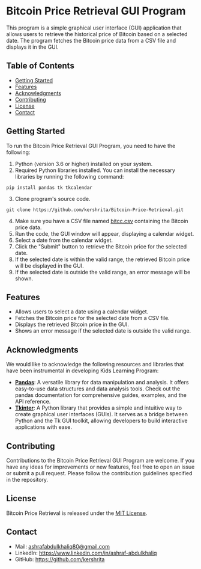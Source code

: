 # Bitcoin Price Retrieval GUI Program

This program is a simple graphical user interface (GUI) application that allows users to retrieve the historical price of Bitcoin based on a selected date. The program fetches the Bitcoin price data from a CSV file and displays it in the GUI.

## Table of Contents

- [Getting Started](#getting-started)
- [Features](#features)
- [Acknowledgments](#acknowledgments)
- [Contributing](#contributing)
- [License](#license)
- [Contact](#contact)

## Getting Started

To run the Bitcoin Price Retrieval GUI Program, you need to have the following:

1. Python (version 3.6 or higher) installed on your system.
2. Required Python libraries installed. You can install the necessary libraries by running the following command:
```
pip install pandas tk tkcalendar
```
3. Clone program's source code.
```
git clone https://github.com/kershrita/Bitcoin-Price-Retrieval.git
```
4. Make sure you have a CSV file named [bitcc.csv](bitcc.csv) containing the Bitcoin price data.
5. Run the code, the GUI window will appear, displaying a calendar widget.
6. Select a date from the calendar widget.
7. Click the "Submit" button to retrieve the Bitcoin price for the selected date.
8. If the selected date is within the valid range, the retrieved Bitcoin price will be displayed in the GUI.
9. If the selected date is outside the valid range, an error message will be shown.

## Features

- Allows users to select a date using a calendar widget.
- Fetches the Bitcoin price for the selected date from a CSV file.
- Displays the retrieved Bitcoin price in the GUI.
- Shows an error message if the selected date is outside the valid range.

## Acknowledgments

We would like to acknowledge the following resources and libraries that have been instrumental in developing Kids Learning Program:

- **[Pandas](https://pandas.pydata.org/docs/)**: A versatile library for data manipulation and analysis. It offers easy-to-use data structures and data analysis tools. Check out the pandas documentation for comprehensive guides, examples, and the API reference.
- **[Tkinter](https://docs.python.org/3/library/tkinter.html)**: A Python library that provides a simple and intuitive way to create graphical user interfaces (GUIs). It serves as a bridge between Python and the Tk GUI toolkit, allowing developers to build interactive applications with ease.

## Contributing

Contributions to the Bitcoin Price Retrieval GUI Program are welcome. If you have any ideas for improvements or new features, feel free to open an issue or submit a pull request. Please follow the contribution guidelines specified in the repository.

## License

Bitcoin Price Retrieval is released under the [MIT License](LICENSE).

## Contact

- Mail: ashrafabdulkhaliq80@gmail.com
- LinkedIn: https://www.linkedin.com/in/ashraf-abdulkhaliq
- GitHub: https://github.com/kershrita
